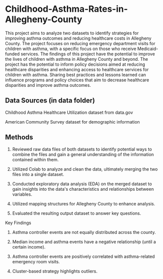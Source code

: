 # Childhood-Asthma-Rates-in-Allegheny-County

This project aims to analyze two datasets to identify strategies for improving asthma outcomes and reducing healthcare costs in Allegheny County. The project focuses on reducing emergency department visits for children with asthma, with a specific focus on those who receive Medicaid-funded services.
The findings of this project have the potential to improve the lives of children with asthma in Allegheny County and beyond. The project has the potential to inform policy decisions aimed at reducing healthcare disparities and enhancing access to healthcare services for children with asthma. Sharing best practices and lessons learned can influence programs and policy choices that aim to decrease healthcare disparities and improve asthma outcomes.


## Data Sources (in data folder)
Childhood Asthma Healthcare Utilization dataset from data.gov

American Community Survey dataset for demographic information

## Methods
1. Reviewed raw data files of both datasets to identify potential ways to combine the files and gain a general understanding of the information contained within them.

2. Utilized Colab to analyze and clean the data, ultimately merging the two files into a single dataset.

3. Conducted exploratory data analysis (EDA) on the merged dataset to gain insights into the data's characteristics and relationships between variables.

4. Utilized mapping structures for Allegheny County to enhance analysis.

5. Evaluated the resulting output dataset to answer key questions.

Key Findings
1. Asthma controller events are not equally distributed across the county.

2. Median income and asthma events have a negative relationship (until a certain income).

3. Asthma controller events are positively correlated with asthma-related emergency room visits.

4. Cluster-based strategy highlights outliers.
